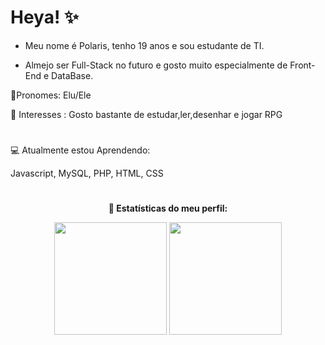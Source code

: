 <h1> Heya! ✨</h1>
<ul>
<li><p>Meu nome é Polaris, tenho 19 anos e sou estudante de TI.</p></li>
<li><p>Almejo ser Full-Stack no futuro e gosto muito especialmente de Front-End e DataBase.</p></li>
</ul>
<p>💐Pronomes: Elu/Ele</p>
</p>🌻 Interesses : Gosto bastante de estudar,ler,desenhar e jogar RPG</p>
<h1></h1>
💻 Atualmente estou Aprendendo:
<p>Javascript, MySQL, PHP, HTML, CSS</p>
<h1></h1>
<strong ><p align="center">📌 Estatísticas do meu perfil:</p></strong>
<div align="center">
    <img height="180em" src="https://github-readme-stats.vercel.app/api?username=Polariswright&show_icons=true&theme=dracula&include_all_commits=true&count_private=true"/>
    <img height="180em" src="https://github-readme-stats.vercel.app/api/top-langs/?username=Polariswright&layout=compact&langs_count=7&theme=dracula"/>
</div>




<!--
**Polariswright/Polariswright** is a ✨ _special_ ✨ repository because its `README.md` (this file) appears on your GitHub profile.

Here are some ideas to get you started:

- 🔭 I’m currently working on ...
- 🌱 I’m currently learning ...
- 👯 I’m looking to collaborate on ...
- 🤔 I’m looking for help with ...
- 💬 Ask me about ...
- 📫 How to reach me: ...
- 😄 Pronouns: ...
- ⚡ Fun fact: ...
-->

